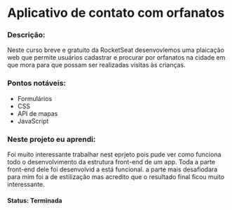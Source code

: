 <h1>Aplicativo de contato com orfanatos</h1>
<h3>Descrição:</h3>
<p>Neste curso breve e gratuito da RocketSeat desenvovlemos uma plaicação web que permite usuários cadastrar e procurar por orfanatos na cidade em que mora para que possam ser realizadas visitas às crianças.</p>
<h3>Pontos notáveis:</h3>
<ul>
  <li>Formulários</li>
  <li>CSS</li>
  <li>API de mapas</li>
  <li>JavaScript</li>
</ul>
<h3>Neste projeto eu aprendi:</h3>
<p>Foi muito interessante trabalhar nest eprjeto pois pude ver como funciona todo o desenvolvimento da estrutura front-end de um app. Toda a parte front-end dele foi desenvolvid a está funcional. a parte mais desafiodara para mim foi a de estilização mas acredito que o resultado final ficou muito interessante.</p>
<h4>Status: Terminada</h4>
